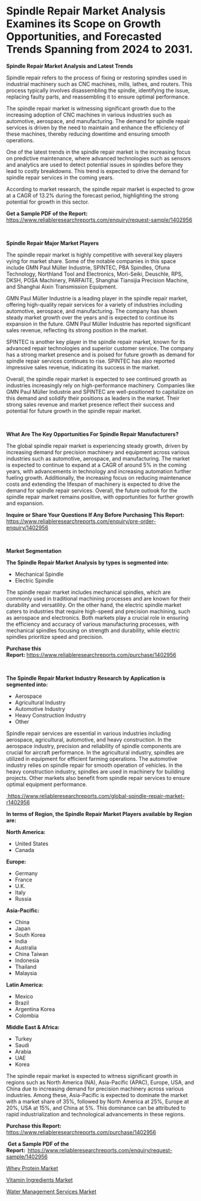 <p><h1>Spindle Repair Market Analysis Examines its Scope on Growth Opportunities, and Forecasted Trends Spanning from 2024 to 2031.</h1></p><p><strong>Spindle Repair Market Analysis and Latest Trends</strong></p>
<p><p>Spindle repair refers to the process of fixing or restoring spindles used in industrial machinery such as CNC machines, mills, lathes, and routers. This process typically involves disassembling the spindle, identifying the issue, replacing faulty parts, and reassembling it to ensure optimal performance.</p><p>The spindle repair market is witnessing significant growth due to the increasing adoption of CNC machines in various industries such as automotive, aerospace, and manufacturing. The demand for spindle repair services is driven by the need to maintain and enhance the efficiency of these machines, thereby reducing downtime and ensuring smooth operations.</p><p>One of the latest trends in the spindle repair market is the increasing focus on predictive maintenance, where advanced technologies such as sensors and analytics are used to detect potential issues in spindles before they lead to costly breakdowns. This trend is expected to drive the demand for spindle repair services in the coming years.</p><p>According to market research, the spindle repair market is expected to grow at a CAGR of 13.2% during the forecast period, highlighting the strong potential for growth in this sector.</p></p>
<p><strong>Get a Sample PDF of the Report:&nbsp;</strong> <a href="https://www.reliableresearchreports.com/enquiry/request-sample/1402956">https://www.reliableresearchreports.com/enquiry/request-sample/1402956</a></p>
<p>&nbsp;</p>
<p><strong>Spindle Repair Major Market Players</strong></p>
<p><p>The spindle repair market is highly competitive with several key players vying for market share. Some of the notable companies in this space include GMN Paul Müller Industrie, SPINTEC, PBA Spindles, Ofuna Technology, Northland Tool and Electronics, Mori-Seiki, Deuschle, RPS, DKSH, POSA Machinery, PARFAITE, Shanghai Tiansijia Precision Machine, and Shanghai Aixin Transmission Equipment.</p><p>GMN Paul Müller Industrie is a leading player in the spindle repair market, offering high-quality repair services for a variety of industries including automotive, aerospace, and manufacturing. The company has shown steady market growth over the years and is expected to continue its expansion in the future. GMN Paul Müller Industrie has reported significant sales revenue, reflecting its strong position in the market.</p><p>SPINTEC is another key player in the spindle repair market, known for its advanced repair technologies and superior customer service. The company has a strong market presence and is poised for future growth as demand for spindle repair services continues to rise. SPINTEC has also reported impressive sales revenue, indicating its success in the market.</p><p>Overall, the spindle repair market is expected to see continued growth as industries increasingly rely on high-performance machinery. Companies like GMN Paul Müller Industrie and SPINTEC are well-positioned to capitalize on this demand and solidify their positions as leaders in the market. Their strong sales revenue and market presence reflect their success and potential for future growth in the spindle repair market.</p></p>
<p>&nbsp;</p>
<p><strong>What Are The Key Opportunities For Spindle Repair Manufacturers?</strong></p>
<p><p>The global spindle repair market is experiencing steady growth, driven by increasing demand for precision machinery and equipment across various industries such as automotive, aerospace, and manufacturing. The market is expected to continue to expand at a CAGR of around 5% in the coming years, with advancements in technology and increasing automation further fueling growth. Additionally, the increasing focus on reducing maintenance costs and extending the lifespan of machinery is expected to drive the demand for spindle repair services. Overall, the future outlook for the spindle repair market remains positive, with opportunities for further growth and expansion.</p></p>
<p><strong>Inquire or Share Your Questions If Any Before Purchasing This Report:</strong> <a href="https://www.reliableresearchreports.com/enquiry/pre-order-enquiry/1402956">https://www.reliableresearchreports.com/enquiry/pre-order-enquiry/1402956</a></p>
<p>&nbsp;</p>
<p><strong>Market Segmentation</strong></p>
<p><strong>The Spindle Repair Market Analysis by types is segmented into:</strong></p>
<p><ul><li>Mechanical Spindle</li><li>Electric Spindle</li></ul></p>
<p><p>The spindle repair market includes mechanical spindles, which are commonly used in traditional machining processes and are known for their durability and versatility. On the other hand, the electric spindle market caters to industries that require high-speed and precision machining, such as aerospace and electronics. Both markets play a crucial role in ensuring the efficiency and accuracy of various manufacturing processes, with mechanical spindles focusing on strength and durability, while electric spindles prioritize speed and precision.</p></p>
<p><strong>Purchase this Report:&nbsp;</strong><a href="https://www.reliableresearchreports.com/purchase/1402956">https://www.reliableresearchreports.com/purchase/1402956</a></p>
<p>&nbsp;</p>
<p><strong>The Spindle Repair Market Industry Research by Application is segmented into:</strong></p>
<p><ul><li>Aerospace</li><li>Agricultural Industry</li><li>Automotive Industry</li><li>Heavy Construction Industry</li><li>Other</li></ul></p>
<p><p>Spindle repair services are essential in various industries including aerospace, agricultural, automotive, and heavy construction. In the aerospace industry, precision and reliability of spindle components are crucial for aircraft performance. In the agricultural industry, spindles are utilized in equipment for efficient farming operations. The automotive industry relies on spindle repair for smooth operation of vehicles. In the heavy construction industry, spindles are used in machinery for building projects. Other markets also benefit from spindle repair services to ensure optimal equipment performance.</p></p>
<p><a href="https://www.reliableresearchreports.com/global-spindle-repair-market-r1402956">&nbsp;https://www.reliableresearchreports.com/global-spindle-repair-market-r1402956</a></p>
<p><strong>In terms of Region, the Spindle Repair Market Players available by Region are:</strong></p>
<p>
    <p> <strong> North America: </strong>
        <ul>
            <li>United States</li>
            <li>Canada</li>
        </ul>
        </p> 
    <p> <strong> Europe: </strong>
        <ul>
            <li>Germany</li>
            <li>France</li>
            <li>U.K.</li>
            <li>Italy</li>
            <li>Russia</li>
        </ul>
        </p> 
    <p> <strong> Asia-Pacific: </strong>
        <ul>
            <li>China</li>
            <li>Japan</li>
            <li>South Korea</li>
            <li>India</li>
            <li>Australia</li>
            <li>China Taiwan</li>
            <li>Indonesia</li>
            <li>Thailand</li>
            <li>Malaysia</li>
        </ul>
        </p> 
    <p> <strong> Latin America: </strong>
        <ul>
            <li>Mexico</li>
            <li>Brazil</li>
            <li>Argentina Korea</li>
            <li>Colombia</li>
        </ul>
        </p> 
    <p> <strong> Middle East & Africa: </strong>
        <ul>
            <li>Turkey</li>
            <li>Saudi</li>
            <li>Arabia</li>
            <li>UAE</li>
            <li>Korea</li>
        </ul>
    </p>
    </p>
<p><p>The spindle repair market is expected to witness significant growth in regions such as North America (NA), Asia-Pacific (APAC), Europe, USA, and China due to increasing demand for precision machinery across various industries. Among these, Asia-Pacific is expected to dominate the market with a market share of 35%, followed by North America at 25%, Europe at 20%, USA at 15%, and China at 5%. This dominance can be attributed to rapid industrialization and technological advancements in these regions.</p></p>
<p><strong>Purchase this Report: </strong><a href="https://www.reliableresearchreports.com/purchase/1402956">https://www.reliableresearchreports.com/purchase/1402956</a></p>
<p>&nbsp;<strong>Get a Sample PDF of the Report:&nbsp;&nbsp;</strong><a href="https://www.reliableresearchreports.com/enquiry/request-sample/1402956">https://www.reliableresearchreports.com/enquiry/request-sample/1402956</a></p>
<p><strong></strong></p>
<p><p><a href="https://www.linkedin.com/pulse/whey-protein-market-size-outlook-forecast-2024-2031-ek-phrasis-v1w2c">Whey Protein Market</a></p><p><a href="https://www.linkedin.com/pulse/vitamin-ingredients-market-key-successful-business-strategy-ujbcc">Vitamin Ingredients Market</a></p><p><a href="https://www.linkedin.com/pulse/water-management-services-market-size-outlook-forecast-2024-qm3qc">Water Management Services Market</a></p></p>